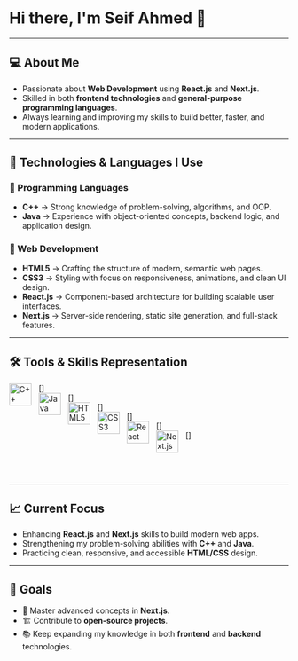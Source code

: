 # Hi there, I'm Seif Ahmed 👋  

---

## 💻 About Me
- Passionate about **Web Development** using **React.js** and **Next.js**.  
- Skilled in both **frontend technologies** and **general-purpose programming languages**.  
- Always learning and improving my skills to build better, faster, and modern applications.  

---

## 🚀 Technologies & Languages I Use  

### 🔹 Programming Languages
- **C++** → Strong knowledge of problem-solving, algorithms, and OOP.  
- **Java** → Experience with object-oriented concepts, backend logic, and application design.  

### 🔹 Web Development
- **HTML5** → Crafting the structure of modern, semantic web pages.  
- **CSS3** → Styling with focus on responsiveness, animations, and clean UI design.  
- **React.js** → Component-based architecture for building scalable user interfaces.  
- **Next.js** → Server-side rendering, static site generation, and full-stack features.  

---

## 🛠️ Tools & Skills Representation  

[<img align="left" alt="C++" width="40px" src="https://cdn.jsdelivr.net/gh/devicons/devicon/icons/cplusplus/cplusplus-original.svg" style="padding-right:10px;" />]  
[<img align="left" alt="Java" width="40px" src="https://cdn.jsdelivr.net/gh/devicons/devicon/icons/java/java-original.svg" style="padding-right:10px;" />]  
[<img align="left" alt="HTML5" width="40px" src="https://cdn.jsdelivr.net/gh/devicons/devicon/icons/html5/html5-original.svg" style="padding-right:10px;" />]  
[<img align="left" alt="CSS3" width="40px" src="https://cdn.jsdelivr.net/gh/devicons/devicon/icons/css3/css3-original.svg" style="padding-right:10px;" />]  
[<img align="left" alt="React" width="40px" src="https://cdn.jsdelivr.net/gh/devicons/devicon/icons/react/react-original.svg" style="padding-right:10px;" />]  
[<img align="left" alt="Next.js" width="40px" src="https://cdn.jsdelivr.net/gh/devicons/devicon/icons/nextjs/nextjs-original.svg" style="padding-right:10px;" />]  

<br />
<br />
<br />

---

## 📈 Current Focus
- Enhancing **React.js** and **Next.js** skills to build modern web apps.  
- Strengthening my problem-solving abilities with **C++** and **Java**.  
- Practicing clean, responsive, and accessible **HTML/CSS** design.  

---

## 🌟 Goals
- 🚀 Master advanced concepts in **Next.js**.  
- 🏗️ Contribute to **open-source projects**.  
- 📚 Keep expanding my knowledge in both **frontend** and **backend** technologies.  
